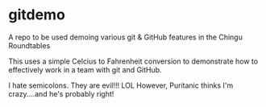 # gitdemo
A repo to be used demoing various git &amp; GitHub features in the Chingu Roundtables

This uses a simple Celcius to Fahrenheit conversion to demonstrate how to effectively work in a team with git and GitHub.

I hate semicolons. They are evil!!! LOL
However, Puritanic thinks I'm crazy....and he's probably right!
